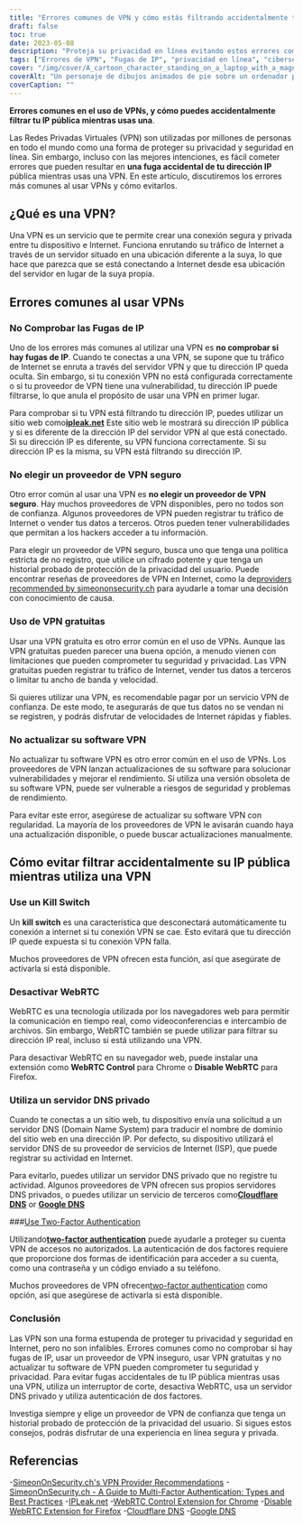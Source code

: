 ```yaml
---
title: "Errores comunes de VPN y cómo estás filtrando accidentalmente tu IP pública"
draft: false
toc: true
date: 2023-05-08
description: "Proteja su privacidad en línea evitando estos errores comunes de VPN que pueden filtrar accidentalmente su dirección IP pública"
tags: ["Errores de VPN", "Fugas de IP", "privacidad en línea", "ciberseguridad", "seguridad en internet", "red privada virtual", "WebRTC", "Servidor DNS", "Proveedor de VPN", "autenticación de dos factores", "Software VPN", "interruptor de corte", "privacidad de los datos", "privacidad en internet", "amenazas cibernéticas", "seguridad de los datos", "seguridad de la red", "seguridad en línea", "anonimato en línea", "navegación anónima"]
cover: "/img/cover/A_cartoon_character_standing_on_a_laptop_with_a_magnifying_glass.png"
coverAlt: "Un personaje de dibujos animados de pie sobre un ordenador portátil con una lupa, buscando privacidad en Internet."
coverCaption: ""
---
```


**Errores comunes en el uso de VPNs, y cómo puedes accidentalmente filtrar tu IP pública mientras usas una**.

Las Redes Privadas Virtuales (VPN) son utilizadas por millones de personas en todo el mundo como una forma de proteger su privacidad y seguridad en línea. Sin embargo, incluso con las mejores intenciones, es fácil cometer errores que pueden resultar en **una fuga accidental de tu dirección IP** pública mientras usas una VPN. En este artículo, discutiremos los errores más comunes al usar VPNs y cómo evitarlos.

## ¿Qué es una VPN?

Una VPN es un servicio que te permite crear una conexión segura y privada entre tu dispositivo e Internet. Funciona enrutando su tráfico de Internet a través de un servidor situado en una ubicación diferente a la suya, lo que hace que parezca que se está conectando a Internet desde esa ubicación del servidor en lugar de la suya propia.

## Errores comunes al usar VPNs

### No Comprobar las Fugas de IP

Uno de los errores más comunes al utilizar una VPN es **no comprobar si hay fugas de IP**. Cuando te conectas a una VPN, se supone que tu tráfico de Internet se enruta a través del servidor VPN y que tu dirección IP queda oculta. Sin embargo, si tu conexión VPN no está configurada correctamente o si tu proveedor de VPN tiene una vulnerabilidad, tu dirección IP puede filtrarse, lo que anula el propósito de usar una VPN en primer lugar.

Para comprobar si tu VPN está filtrando tu dirección IP, puedes utilizar un sitio web como[**ipleak.net**](https://ipleak.net/) Este sitio web le mostrará su dirección IP pública y si es diferente de la dirección IP del servidor VPN al que está conectado. Si su dirección IP es diferente, su VPN funciona correctamente. Si su dirección IP es la misma, su VPN está filtrando su dirección IP.

### No elegir un proveedor de VPN seguro

Otro error común al usar una VPN es **no elegir un proveedor de VPN seguro**. Hay muchos proveedores de VPN disponibles, pero no todos son de confianza. Algunos proveedores de VPN pueden registrar tu tráfico de Internet o vender tus datos a terceros. Otros pueden tener vulnerabilidades que permitan a los hackers acceder a tu información.

Para elegir un proveedor de VPN seguro, busca uno que tenga una política estricta de no registro, que utilice un cifrado potente y que tenga un historial probado de protección de la privacidad del usuario. Puede encontrar reseñas de proveedores de VPN en Internet, como la de[providers recommended by simeononsecurity.ch](https://simeononsecurity.ch/recommendations/vpns/) para ayudarle a tomar una decisión con conocimiento de causa.

### Uso de VPN gratuitas

Usar una VPN gratuita es otro error común en el uso de VPNs. Aunque las VPN gratuitas pueden parecer una buena opción, a menudo vienen con limitaciones que pueden comprometer tu seguridad y privacidad. Las VPN gratuitas pueden registrar tu tráfico de Internet, vender tus datos a terceros o limitar tu ancho de banda y velocidad.

Si quieres utilizar una VPN, es recomendable pagar por un servicio VPN de confianza. De este modo, te asegurarás de que tus datos no se vendan ni se registren, y podrás disfrutar de velocidades de Internet rápidas y fiables.

### No actualizar su software VPN

No actualizar tu software VPN es otro error común en el uso de VPNs. Los proveedores de VPN lanzan actualizaciones de su software para solucionar vulnerabilidades y mejorar el rendimiento. Si utiliza una versión obsoleta de su software VPN, puede ser vulnerable a riesgos de seguridad y problemas de rendimiento.

Para evitar este error, asegúrese de actualizar su software VPN con regularidad. La mayoría de los proveedores de VPN le avisarán cuando haya una actualización disponible, o puede buscar actualizaciones manualmente.

## Cómo evitar filtrar accidentalmente su IP pública mientras utiliza una VPN

### Use un Kill Switch

Un **kill switch** es una característica que desconectará automáticamente tu conexión a internet si tu conexión VPN se cae. Esto evitará que tu dirección IP quede expuesta si tu conexión VPN falla.

Muchos proveedores de VPN ofrecen esta función, así que asegúrate de activarla si está disponible.

### Desactivar WebRTC

WebRTC es una tecnología utilizada por los navegadores web para permitir la comunicación en tiempo real, como videoconferencias e intercambio de archivos. Sin embargo, WebRTC también se puede utilizar para filtrar su dirección IP real, incluso si está utilizando una VPN.

Para desactivar WebRTC en su navegador web, puede instalar una extensión como **WebRTC Control** para Chrome o **Disable WebRTC** para Firefox.

### Utiliza un servidor DNS privado

Cuando te conectas a un sitio web, tu dispositivo envía una solicitud a un servidor DNS (Domain Name System) para traducir el nombre de dominio del sitio web en una dirección IP. Por defecto, su dispositivo utilizará el servidor DNS de su proveedor de servicios de Internet (ISP), que puede registrar su actividad en Internet.

Para evitarlo, puedes utilizar un servidor DNS privado que no registre tu actividad. Algunos proveedores de VPN ofrecen sus propios servidores DNS privados, o puedes utilizar un servicio de terceros como[**Cloudflare DNS**](https://1.1.1.1/) or [**Google DNS**](https://developers.google.com/speed/public-dns) 

###[Use Two-Factor Authentication](https://simeononsecurity.ch/articles/what-are-the-diferent-kinds-of-factors-in-mfa/)

Utilizando[**two-factor authentication**](https://simeononsecurity.ch/articles/what-are-the-diferent-kinds-of-factors-in-mfa/) puede ayudarle a proteger su cuenta VPN de accesos no autorizados. La autenticación de dos factores requiere que proporcione dos formas de identificación para acceder a su cuenta, como una contraseña y un código enviado a su teléfono.

Muchos proveedores de VPN ofrecen[two-factor authentication](https://simeononsecurity.ch/articles/what-are-the-diferent-kinds-of-factors-in-mfa/) como opción, así que asegúrese de activarla si está disponible.

### Conclusión

Las VPN son una forma estupenda de proteger tu privacidad y seguridad en Internet, pero no son infalibles. Errores comunes como no comprobar si hay fugas de IP, usar un proveedor de VPN inseguro, usar VPN gratuitas y no actualizar tu software de VPN pueden comprometer tu seguridad y privacidad. Para evitar fugas accidentales de tu IP pública mientras usas una VPN, utiliza un interruptor de corte, desactiva WebRTC, usa un servidor DNS privado y utiliza autenticación de dos factores.

Investiga siempre y elige un proveedor de VPN de confianza que tenga un historial probado de protección de la privacidad del usuario. Si sigues estos consejos, podrás disfrutar de una experiencia en línea segura y privada.

## Referencias

-[SimeonOnSecurity.ch's VPN Provider Recommendations](https://simeononsecurity.ch/recommendations/vpns/)
-[SimeonOnSecurity.ch - A Guide to Multi-Factor Authentication: Types and Best Practices](https://simeononsecurity.ch/articles/what-are-the-diferent-kinds-of-factors-in-mfa/)
-[IPLeak.net](https://ipleak.net/)
-[WebRTC Control Extension for Chrome](https://chrome.google.com/webstore/detail/webrtc-control/fjkmabmdepjfammlpliljpnbhleegehm?hl=en)
-[Disable WebRTC Extension for Firefox](https://addons.mozilla.org/en-US/firefox/addon/happy-bonobo-disable-webrtc/?utm_source=addons.mozilla.org&utm_medium=referral&utm_content=search)
-[Cloudflare DNS](https://1.1.1.1/)
-[Google DNS](https://developers.google.com/speed/public-dns)

